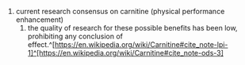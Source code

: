 1. current research consensus on carnitine (physical performance enhancement)
	1. the quality of research for these possible benefits has been low, prohibiting any conclusion of effect.^[https://en.wikipedia.org/wiki/Carnitine#cite_note-lpi-1]^[https://en.wikipedia.org/wiki/Carnitine#cite_note-ods-3]